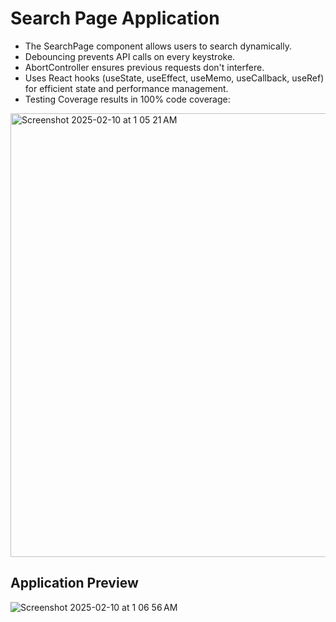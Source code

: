 # Search Page Application

- The SearchPage component allows users to search dynamically.
- Debouncing prevents API calls on every keystroke.
- AbortController ensures previous requests don't interfere.
- Uses React hooks (useState, useEffect, useMemo, useCallback, useRef) for efficient state and performance management.
- Testing Coverage results in 100% code coverage:
 <img width="710" alt="Screenshot 2025-02-10 at 1 05 21 AM" src="https://github.com/user-attachments/assets/396ffafc-dabe-490e-bb0b-4b0d98dc5ae0" />

 ## Application Preview

 ![Screenshot 2025-02-10 at 1 06 56 AM](https://github.com/user-attachments/assets/a2b8a184-fd5a-4125-9f19-ab105e22f62c)

